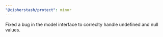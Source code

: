 ```yaml
---
"@cipherstash/protect": minor
---
```


Fixed a bug in the model interface to correclty handle undefined and null values.
